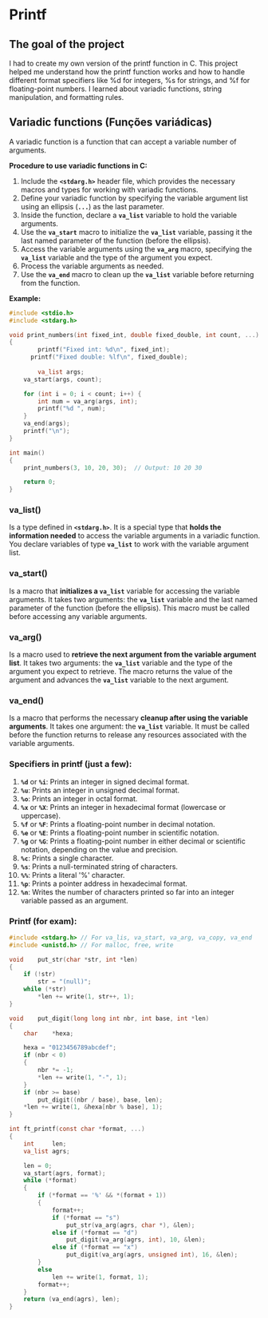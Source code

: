 # Printf

## The goal of the project
I had to create my own version of the printf function in C. This project helped me understand how the printf function works and how to handle different format specifiers like %d for integers, %s for strings, and %f for floating-point numbers. I learned about variadic functions, string manipulation, and formatting rules. 

## Variadic functions (Funções variádicas)

A variadic function is a function that can accept a variable number of arguments.

**Procedure to use variadic functions in C:**

1. Include the **`<stdarg.h>`** header file, which provides the necessary macros and types for working with variadic functions.
2. Define your variadic function by specifying the variable argument list using an ellipsis (**`...`**) as the last parameter.
3. Inside the function, declare a **`va_list`** variable to hold the variable arguments.
4. Use the **`va_start`** macro to initialize the **`va_list`** variable, passing it the last named parameter of the function (before the ellipsis).
5. Access the variable arguments using the **`va_arg`** macro, specifying the **`va_list`** variable and the type of the argument you expect.
6. Process the variable arguments as needed.
7. Use the **`va_end`** macro to clean up the **`va_list`** variable before returning from the function.

**Example:**

```c
#include <stdio.h>
#include <stdarg.h>

void print_numbers(int fixed_int, double fixed_double, int count, ...)
{
		printf("Fixed int: %d\n", fixed_int);
	  printf("Fixed double: %lf\n", fixed_double);    
		
		va_list args;
    va_start(args, count);

    for (int i = 0; i < count; i++) {
        int num = va_arg(args, int);
        printf("%d ", num);
    }
    va_end(args);
    printf("\n");
}

int main()
{
    print_numbers(3, 10, 20, 30);  // Output: 10 20 30

    return 0;
}
```

### va_list()

Is a type defined in **`<stdarg.h>`**. It is a special type that **holds the information needed** to access the variable arguments in a variadic function. You declare variables of type **`va_list`** to work with the variable argument list.

### va_start()

Is a macro that **initializes a `va_list`** variable for accessing the variable arguments. It takes two arguments: the **`va_list`** variable and the last named parameter of the function (before the ellipsis). This macro must be called before accessing any variable arguments.

### va_arg()

Is a macro used to **retrieve the next argument from the variable argument list**. It takes two arguments: the **`va_list`** variable and the type of the argument you expect to retrieve. The macro returns the value of the argument and advances the **`va_list`** variable to the next argument.

### va_end()

Is a macro that performs the necessary **cleanup after using the variable arguments**. It takes one argument: the **`va_list`** variable. It must be called before the function returns to release any resources associated with the variable arguments.

### Specifiers in printf (just a few):

1. **`%d`** or **`%i`**: Prints an integer in signed decimal format.
2. **`%u`**: Prints an integer in unsigned decimal format.
3. **`%o`**: Prints an integer in octal format.
4. **`%x`** or **`%X`**: Prints an integer in hexadecimal format (lowercase or uppercase).
5. **`%f`** or **`%F`**: Prints a floating-point number in decimal notation.
6. **`%e`** or **`%E`**: Prints a floating-point number in scientific notation.
7. **`%g`** or **`%G`**: Prints a floating-point number in either decimal or scientific notation, depending on the value and precision.
8. **`%c`**: Prints a single character.
9. **`%s`**: Prints a null-terminated string of characters.
10. **`%%`**: Prints a literal '%' character.
11. **`%p`**: Prints a pointer address in hexadecimal format.
12. **`%n`**: Writes the number of characters printed so far into an integer variable passed as an argument.

### Printf (for exam):

```c
#include <stdarg.h> // For va_lis, va_start, va_arg, va_copy, va_end
#include <unistd.h> // For malloc, free, write

void	put_str(char *str, int *len)
{
	if (!str)
		str = "(null)";
	while (*str)
		*len += write(1, str++, 1);
}

void	put_digit(long long int nbr, int base, int *len)
{
	char	*hexa;

	hexa = "0123456789abcdef";
	if (nbr < 0)
	{
		nbr *= -1;
		*len += write(1, "-", 1);
	}
	if (nbr >= base)
		put_digit((nbr / base), base, len);
	*len += write(1, &hexa[nbr % base], 1);
}

int	ft_printf(const char *format, ...)
{
	int		len;
	va_list	agrs;

	len = 0;
	va_start(agrs, format);
	while (*format)
	{
		if (*format == '%' && *(format + 1))
		{
			format++;
			if (*format == "s")
				put_str(va_arg(agrs, char *), &len);
			else if (*format == "d")
				put_digit(va_arg(agrs, int), 10, &len);
			else if (*format == "x")
				put_digit(va_arg(agrs, unsigned int), 16, &len);
		}
		else
			len += write(1, format, 1);
		format++;
	}
	return (va_end(agrs), len);
}
```
